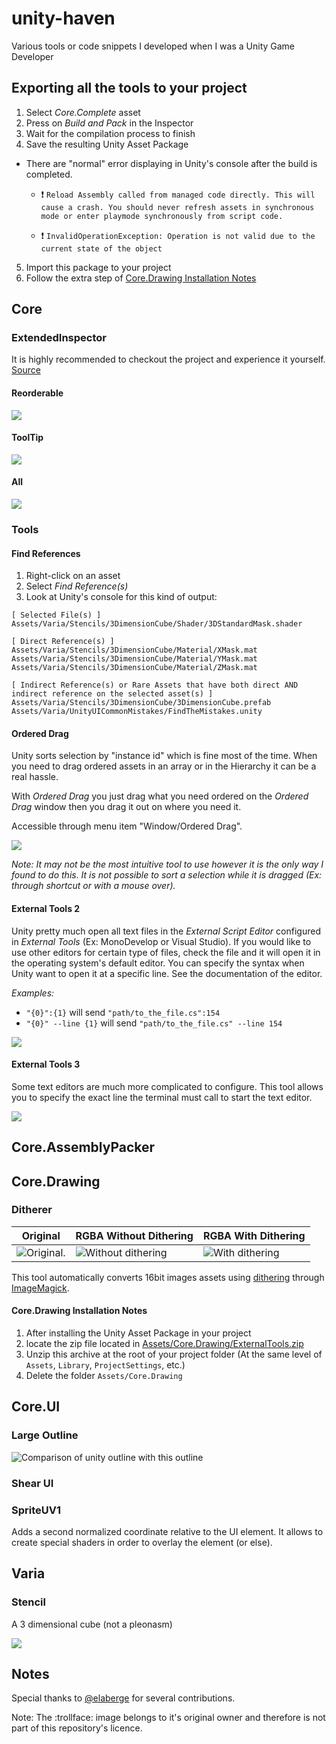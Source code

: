 # unity-haven
Various tools or code snippets I developed when I was a Unity Game Developer

## Exporting all the tools to your project
1. Select _Core.Complete_ asset
2. Press on _Build and Pack_ in the Inspector
3. Wait for the compilation process to finish
4. Save the resulting Unity Asset Package
  * There are "normal" error displaying in Unity's console after the build is completed.
    * :exclamation: `Reload Assembly called from managed code directly. This will cause a crash. You should never refresh assets in synchronous mode or enter playmode synchronously from script code.`

    * :exclamation: `InvalidOperationException: Operation is not valid due to the current state of the object`
5. Import this package to your project
6. Follow the extra step of [Core.Drawing Installation Notes](#coredrawing-installation-notes)

## Core

### ExtendedInspector
It is highly recommended to checkout the project and experience it yourself.
[Source](Assets/Core/Demo/Attributes.cs)

#### Reorderable
![](screenshots/Core/reorderable.gif)

#### ToolTip
![](screenshots/Core/tooltip.gif)

#### All
![](screenshots/Core/attributes.png)

### Tools

#### Find References
1. Right-click on an asset
2. Select _Find Reference(s)_
3. Look at Unity's console for this kind of output:

```
[ Selected File(s) ]
Assets/Varia/Stencils/3DimensionCube/Shader/3DStandardMask.shader

[ Direct Reference(s) ]
Assets/Varia/Stencils/3DimensionCube/Material/XMask.mat
Assets/Varia/Stencils/3DimensionCube/Material/YMask.mat
Assets/Varia/Stencils/3DimensionCube/Material/ZMask.mat

[ Indirect Reference(s) or Rare Assets that have both direct AND indirect reference on the selected asset(s) ]
Assets/Varia/Stencils/3DimensionCube/3DimensionCube.prefab
Assets/Varia/UnityUICommonMistakes/FindTheMistakes.unity
```

#### Ordered Drag

Unity sorts selection by "instance id" which is fine most of the time.
When you need to drag ordered assets in an array or in the Hierarchy it can be a real hassle.

With *Ordered Drag* you just drag what you need ordered on the *Ordered Drag* window then you drag it out on where you need it.

Accessible through menu item "Window/Ordered Drag".

![](screenshots/Core/ordered_drag.gif)

*Note: It may not be the most intuitive tool to use however it is the only way I found to do this. It is not possible to sort a selection while it is dragged (Ex: through shortcut or with a mouse over).*

#### External Tools 2

Unity pretty much open all text files in the *External Script Editor* configured in *External Tools* (Ex: MonoDevelop or Visual Studio). If you would like to use other editors for certain type of files, check the file and it will open it in the operating system's default editor. You can specify the syntax when Unity want to open it at a specific line. See the documentation of the editor.

*Examples:*
* `"{0}":{1}` will send `"path/to_the_file.cs":154`
* `"{0}" --line {1}` will send `"path/to_the_file.cs" --line 154`

![](screenshots/Core/external_tools_2.png)

#### External Tools 3

Some text editors are much more complicated to configure. This tool allows you to specify the exact line the terminal must call to start the text editor.

![](screenshots/Core/external_tools_3.png)


## Core.AssemblyPacker

## Core.Drawing

### Ditherer
| Original  | RGBA Without Dithering  | RGBA With Dithering |
|-----------|-------------------------|---------------------|
|![Original](Assets/Core.Drawing/Demo/gradient.png). |![Without dithering](screenshots/Core.Drawing/without_dithering.png) | ![With dithering](screenshots/Core.Drawing/with_dithering.png)|

This tool automatically converts 16bit images assets using [dithering](https://en.wikipedia.org/wiki/Dither) through [ImageMagick](https://www.imagemagick.org).

#### Core.Drawing Installation Notes

1. After installing the Unity Asset Package in your project
2. locate the zip file located in [Assets/Core.Drawing/ExternalTools.zip](Assets/Core.Drawing/ExternalTools.zip)
3. Unzip this archive at the root of your project folder (At the same level of `Assets`, `Library`, `ProjectSettings`, etc.)
4. Delete the folder `Assets/Core.Drawing`

## Core.UI

### Large Outline
![Comparison of unity outline with this outline](screenshots/Core.UI/large_outline.png)

### Shear UI
### SpriteUV1

Adds a second normalized coordinate relative to the UI element. It allows to create special shaders in order to overlay the element (or else).

## Varia

### Stencil
A 3 dimensional cube (not a pleonasm)

![](screenshots/Varia/3dimensions_cube.gif)

## Notes

Special thanks to [@elaberge](https://github.com/elaberge) for several contributions.

Note: The :trollface: image belongs to it's original owner and therefore is not part of this repository's licence.
